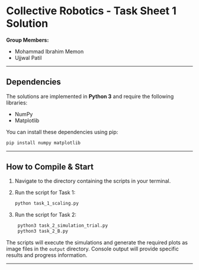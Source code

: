 # Collective Robotics - Task Sheet 1 Solution

**Group Members:** 
- Mohammad Ibrahim Memon
- Ujjwal Patil
---

## Dependencies

The solutions are implemented in **Python 3** and require the following libraries:

- NumPy
- Matplotlib

You can install these dependencies using pip:

```bash
pip install numpy matplotlib
```

---

## How to Compile & Start

1. Navigate to the directory containing the scripts in your terminal.

2. Run the script for Task 1:

   ```bash
   python task_1_scaling.py
   ```

3. Run the script for Task 2:

   ```bash
    python3 task_2_simulation_trial.py
    python3 task_2_B.py
   ```

The scripts will execute the simulations and generate the required plots as image files in the `output` directory. Console output will provide specific results and progress information.

---

